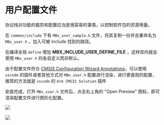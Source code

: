 # 用户配置文件

协议栈对功能的裁剪和配置应当是很容易的事情，以控制软件包的资源用量。

在 `common/include` 下有 `MBx_user_sample.h` 文件，将其复制一份并且重命名为 `MBx_user.h` ，加入可被 include 找到的路径。

在编译全局 `define` 增加 **MBX_INCLUDE_USER_DEFINE_FILE** ，这样库内就会使用 `MBx_user.h` 的各自定义而非默认。

由于配置文件符合 [CMSIS Configuration Wizard Annotations](https://open-cmsis-pack.github.io/Open-CMSIS-Pack-Spec/main/html/configWizard.html)，可以使用 `vscode` 的插件或者其他方式对 `MBx_user.h` 配置进行渲染，进行更直观的配置，推荐的方法就是 `vscode` 的 `Arm CMSIS Solution` 插件

安装完成，打开 `MBx_user.h` 文件后，点击右上角的 "Open Preview" 图标，即可渲染配置文件进行图形化配置。

![](..\..\..\static\配置渲染入口图标.png)

![](..\..\..\static\配置渲染.png)
